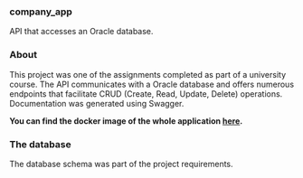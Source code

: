 <!-- Introduction -->
<h3>company_app</h3>

API that accesses an Oracle database.

<!-- ABOUT -->
### About

This project was one of the assignments completed as part of a university course. The API communicates with a Oracle database and offers numerous endpoints that facilitate CRUD (Create, Read, Update, Delete) operations. Documentation was generated using Swagger.

**You can find the docker image of the whole application [here](https://hub.docker.com/layers/kapiaszczyk/company_app/latest/images/sha256-f0849404d39ceff93ff2a87a0e29be64a1c9cb01590663607ecd70c607f9326f?context=repo).**

### The database
The database schema was part of the project requirements.
